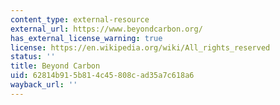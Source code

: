 ```yaml
---
content_type: external-resource
external_url: https://www.beyondcarbon.org/
has_external_license_warning: true
license: https://en.wikipedia.org/wiki/All_rights_reserved
status: ''
title: Beyond Carbon
uid: 62814b91-5b81-4c45-808c-ad35a7c618a6
wayback_url: ''
---
```

